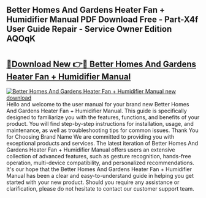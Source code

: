 ## Better Homes And Gardens Heater Fan + Humidifier Manual PDF Download Free - Part-X4f User Guide Repair - Service Owner Edition AQOqK

# <h2><a href="http://bc21634.oget.top/?id=Better+Homes+And+Gardens+Heater+Fan+%2b+Humidifier+Manual">🔗Download New 👉🔴 Better Homes And Gardens Heater Fan + Humidifier Manual</a></h2>

[![Better Homes And Gardens Heater Fan + Humidifier Manual new download](https://i.imgur.com/5g1atiW.png)](http://bc21634.oget.top/?id=Better+Homes+And+Gardens+Heater+Fan+%2b+Humidifier+Manual)
Hello and welcome to the user manual for your brand new Better Homes And Gardens Heater Fan + Humidifier Manual. This guide is specifically designed to familiarize you with the features, functions, and benefits of your product. You will find step-by-step instructions for installation, usage, and maintenance, as well as troubleshooting tips for common issues. Thank You for Choosing Brand Name We are committed to providing you with exceptional products and services. The latest iteration of Better Homes And Gardens Heater Fan + Humidifier Manual offers users an extensive collection of advanced features, such as gesture recognition, hands-free operation, multi-device compatibility, and personalized recommendations. It's our hope that the Better Homes And Gardens Heater Fan + Humidifier Manual has been a clear and easy-to-understand guide in helping you get started with your new product. Should you require any assistance or clarification, please do not hesitate to contact our customer support team.
